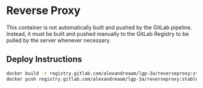 # Reverse Proxy

This container is not automatically built and pushed by the GitLab pipeline. Instead, it must be built and pushed manually to the GitLab Registry to be pulled by the server whenever necessary.

## Deploy Instructions
```bash
docker build -t registry.gitlab.com/alexandreaam/lgp-3a/reverseproxy:stable .
docker push registry.gitlab.com/alexandreaam/lgp-3a/reverseproxy:stable
```
